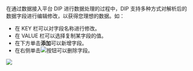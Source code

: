 在通过数据接入平台 DIP 进行数据处理的过程中，DIP 支持多种方式对解析后的数据字段进行编辑修改，以获得您理想的数据。如：

- 在 KEY 栏可以对字段名称进行修改。
- 在 VALUE 栏可以选择复制某字段的值。
- 在下方单击**添加**可以新增字段。
- 在右侧单击![](https://qcloudimg.tencent-cloud.cn/raw/bc820b2e8547af08887467a5c9aa9324.png)按钮可以删除字段。

  

![](https://qcloudimg.tencent-cloud.cn/raw/91bea258dd922419c59b408427f22dbc.png)